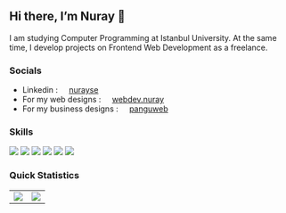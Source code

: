 ## Hi there, I’m Nuray 👋

I am studying Computer Programming at Istanbul University. At the same time, I develop projects on Frontend Web Development as a freelance.

### Socials
- Linkedin : <img src="https://skillicons.dev/icons?i=linkedin" style="width:12px;"/> <a href="https://www.linkedin.com/in/nurayse/">nurayse</a>
- For my web designs : <img src="https://skillicons.dev/icons?i=instagram" style="width:12px;"/> <a href="https://www.instagram.com/webdev.nuray/">webdev.nuray</a>
- For my business designs : <img src="https://skillicons.dev/icons?i=instagram" style="width:12px;"/> <a href="https://www.instagram.com/panguweb/">panguweb</a>

### Skills
<a href="#" target="blank"><img src="https://skillicons.dev/icons?i=html" /></a>
<a href="#" target="blank"><img src="https://skillicons.dev/icons?i=css" /></a>
<a href="#" target="blank"><img src="https://skillicons.dev/icons?i=js" /></a>
<a href="#" target="blank"><img src="https://skillicons.dev/icons?i=bootstrap" /></a>
<a href="#" target="blank"><img src="https://skillicons.dev/icons?i=sass" /></a>
<a href="#" target="blank"><img src="https://skillicons.dev/icons?i=figma" /></a>

### Quick Statistics
<table>
  <tr>
    <td align="center" style="padding=0;width=50%;">
      <img align="center" style="padding=0;" src="https://github-readme-stats.vladfrangu.vercel.app/api/?username=cesii&show_icons=true&title_color=4F8CC9&text_color=9f9f9f&bg_color=151515&hide_border=true&icon_color=4F8CC9&hide_title=true&count_private=true" />
    </td>
    <td align="center" style="padding=0;width=50%;">
      <img align="center" style="padding=0;" src="https://github-readme-stats.vladfrangu.vercel.app/api/top-langs/?username=cesii&layout=compact&title_color=4F8CC9&text_color=9f9f9f&bg_color=151515&hide_border=true&icon_color=4F8CC9&hide=visual%20basic&count_private=true" />
    </td>
  </tr>
</table>
